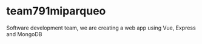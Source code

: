 # team791miparqueo
Software development team, we are creating a web app using Vue, Express and MongoDB
